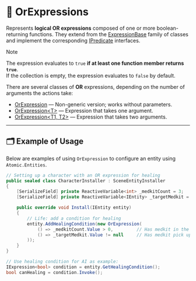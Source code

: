 # 🧩 OrExpressions

Represents **logical OR expressions** composed of one or more boolean-returning functions. They extend from
the [ExpressionBase](ExpressionsBase.md) family of classes and implement the
corresponding [IPredicate](../Functions/IPredicates.md) interfaces.

> [!NOTE]
> The expression evaluates to `true` **if at least one function member returns `true`**.  
> If the collection is empty, the expression evaluates to `false` by default.


There are several classes of **OR** expressions, depending on the number of arguments the actions take:

- [OrExpression](OrExpression.md) — Non-generic version; works without parameters.
- [OrExpression&lt;T&gt;](OrExpression%601.md) — Expression that takes one argument.
- [OrExpression&lt;T1, T2&gt;](OrExpression%602.md) — Expression that takes two arguments.

---

## 🗂 Example of Usage

Below are examples of using `OrExpression` to configure an entity using `Atomic.Entities`.

```csharp
// Setting up a character with an OR expression for healing
public sealed class CharacterInstaller : SceneEntityInstaller
{
    [SerializeField] private ReactiveVariable<int> _medkitCount = 3;
    [SerializeField] private ReactiveVariable<IEntity> _targetMedkit = new();

    public override void Install(IEntity entity)
    {
        // Life: add a condition for healing
        entity.AddHealingCondition(new OrExpression(
            () => _medkitCount.Value > 0,         // Has medkit in the inventory
            () => _targetMedkit.Value != null     // Has medkit pick up nearby
        ));
    }
}
```

```csharp
// Use healing condition for AI as example:
IExpression<bool> condition = entity.GetHealingCondition();
bool canHealing = condition.Invoke();
```